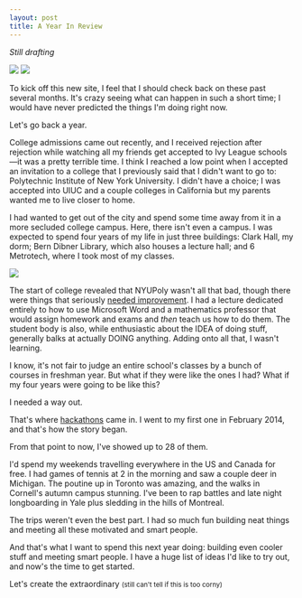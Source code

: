 ```yaml
---
layout: post
title: A Year In Review
---
```


*Still drafting*

[![](http://devchuk.github.io/res/img/blog/oldPage.png)](http://devchuk.github.io/devchukV1/)
[![](http://devchuk.github.io/res/img/blog/newPage.png)](http://brianch.uk)

To kick off this new site, I feel that I should check back on these past several months. It's crazy seeing what can happen in such a short time; I would have never predicted the things I'm doing right now.

Let's go back a year.

College admissions came out recently, and I received rejection after rejection while watching all my friends get accepted to Ivy League schools&mdash;it was a pretty terrible time. I think I reached a low point when I accepted an invitation to a college that I previously said that I didn't want to go to: Polytechnic Institute of New York University. I didn't have a choice; I was accepted into UIUC and a couple colleges in California but my parents wanted me to live closer to home.

I had wanted to get out of the city and spend some time away from it in a more secluded college campus. Here, there isn't even a campus. I was expected to spend four years of my life in just three buildings: Clark Hall, my dorm; Bern Dibner Library, which also houses a lecture hall; and 6 Metrotech, where I took most of my classes.

![](http://devchuk.github.io/res/img/blog/rankings.png)

The start of college revealed that NYUPoly wasn't all that bad, though there were things that seriously [needed improvement](http://tumblr.sergeydgr8.com/post/83578963114/my-thoughts-on-poly). I had a lecture dedicated entirely to how to use Microsoft Word and a mathematics professor that would assign homework and exams and *then* teach us how to do them. The student body is also, while enthusiastic about the IDEA of doing stuff, generally balks at actually DOING anything. Adding onto all that, I wasn't learning. 

I know, it's not fair to judge an entire school's classes by a bunch of courses in freshman year. But what if they were like the ones I had? What if my four years were going to be like this?

I needed a way out.

That's where [hackathons](http://www.brianch.uk/devchukV1/blog/2014/09/28/hacklife/) came in. I went to my first one in February 2014, and that's how the story began.

From that point to now, I've showed up to
<a id="show_id" onclick="if(document.getElementById('spoiler_id').style.display=='none')document.getElementById('spoiler_id').style.display='';else document.getElementById('spoiler_id').style.display='none';" class="link" style="cursor:pointer">
	28
</a> of them.
<br>
<ol id="spoiler_id" style="display: none">
	<li>Codeday New York Spring</li>
	<li>HackBCA</li>
	<li>HackNYU</li>
	<li>Codeday New York Summer</li>
	<li>YoHackEAST</li>
	<li>Battlehacks Boston</li>
	<li>Breaking Barriers Hackathon</li>
	<li>MHacks</li>
	<li>Hack the North</li>
	<li>Cornell BigRedApps</li>
	<li>HackNY</li>
	<li>Intel Internet of Things hackathon</li>
	<li>YHack</li>
	<li>HackRPI</li>
	<li>Codeday</li>
	<li>LocalHackDay</li>
	<li>MHacks V</li>
	<li>HackCooper</li>
	<li>McHacks</li>
	<li>IronHacks (mentor)</li>
	<li>HackNY</li>
	<li>HackBCA (mentor)</li>
	<li>defhacks (mentor)</li>
	<li>Angelhack Brooklyn</li>
	<li>Spotify Monthly Music Hackathon</li>
	<li>Angelhack Manhattan</li>
	<li>Battlehack NYC</li>
	<li>Hack the Planet</li>
	<small>I'll keep updating this list as I go to more</small>
</ol>

I'd spend my weekends travelling everywhere in the US and Canada for free. I had games of tennis at 2 in the morning and saw a couple deer in Michigan. The poutine up in Toronto was amazing, and the walks in Cornell's autumn campus stunning. I've been to rap battles and late night longboarding in Yale plus sledding in the hills of Montreal.

The trips weren't even the best part. I had so much fun building neat things and meeting all these motivated and smart people.

And that's what I want to spend this next year doing: building even cooler stuff and meeting smart people. I have a huge list of ideas I'd like to try out, and now's the time to get started.

Let's create the extraordinary <small>(still can't tell if this is too corny)</small>